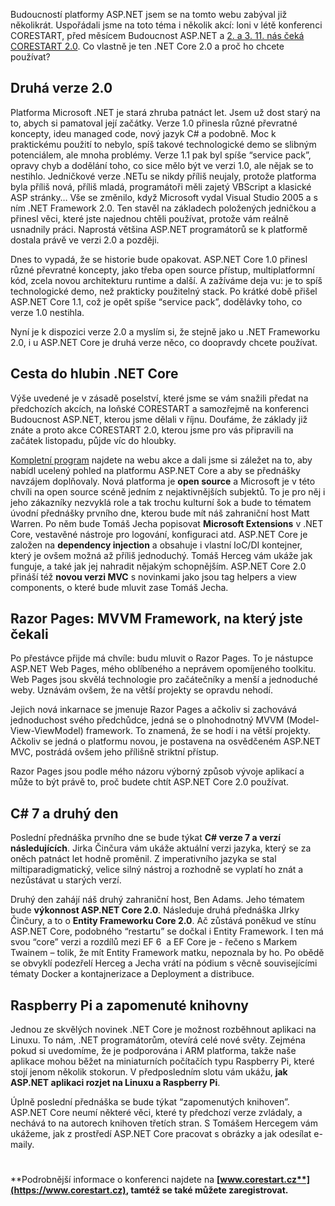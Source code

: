 <!-- dcterms:identifier = aspnetcz#5461 -->
<!-- dcterms:title = ASP.NET Core 2.0: platforma kterou chcete používat -->
<!-- dcterms:abstract = Budoucností platformy ASP.NET jsem se na tomto webu zabýval již několikrát. Uspořádali jsme na toto téma i několik akcí: loni v létě konferenci CORESTART, před měsícem Budoucnost ASP.NET a 2. a 3. 11. nás čeká CORESTART 2.0. Co vlastně je ten .NET Core 2.0 a proč ho chcete používat? -->
<!-- np9:categoryId = 6 -->
<!-- x4w:category = Akce a události -->
<!-- np9:authorId = 1 -->
<!-- np9:authorEmail = michal.valasek@altairis.cz -->
<!-- dcterms:creator = Michal Altair Valášek -->
<!-- dcterms:created = 2017-10-10T00:36:52.127+02:00 -->
<!-- dcterms:dateAccepted = 2017-10-10T00:00:00+02:00 -->
<!-- x4w:pictureWidth = 150 -->
<!-- x4w:pictureHeight = 150 -->
<!-- x4w:pictureUrl = /perex-pictures/20171010-asp-net-core-2-0-platforma-kterou-chcete-pouzivat.jpg -->

Budoucností platformy ASP.NET jsem se na tomto webu zabýval již několikrát. Uspořádali jsme na toto téma i několik akcí: loni v létě konferenci CORESTART, před měsícem Budoucnost ASP.NET a [2. a 3. 11. nás čeká CORESTART 2.0](https://www.corestart.cz/). Co vlastně je ten .NET Core 2.0 a proč ho chcete používat?

## Druhá verze 2.0

Platforma Microsoft .NET je stará zhruba patnáct let. Jsem už dost starý na to, abych si pamatoval její začátky. Verze 1.0 přinesla různé převratné koncepty, ideu managed code, nový jazyk C# a podobně. Moc k praktickému použití to nebylo, spíš takové technologické demo se slibným potenciálem, ale mnoha problémy. Verze 1.1 pak byl spíše “service pack”, opravy chyb a dodělání toho, co sice mělo být ve verzi 1.0, ale nějak se to nestihlo. Jedničkové verze .NETu se nikdy příliš neujaly, protože platforma byla příliš nová, příliš mladá, programátoři měli zajetý VBScript a klasické ASP stránky… Vše se změnilo, když Microsoft vydal Visual Studio 2005 a s ním .NET Framework 2.0. Ten stavěl na základech položených jedničkou a přinesl věci, které jste najednou chtěli používat, protože vám reálně usnadnily práci. Naprostá většina ASP.NET programátorů se k platformě dostala právě ve verzi 2.0 a později.

Dnes to vypadá, že se historie bude opakovat. ASP.NET Core 1.0 přinesl různé převratné koncepty, jako třeba open source přístup, multiplatformní kód, zcela novou architekturu runtime a další. A zažíváme deja vu: je to spíš technologické demo, než prakticky použitelný stack. Po krátké době přišel ASP.NET Core 1.1, což je opět spíše “service pack”, dodělávky toho, co verze 1.0 nestihla.

Nyní je k dispozici verze 2.0 a myslím si, že stejně jako u .NET Frameworku 2.0, i u ASP.NET Core je druhá verze něco, co doopravdy chcete používat.

## Cesta do hlubin .NET Core

Výše uvedené je v zásadě poselství, které jsme se vám snažili předat na předchozích akcích, na loňské CORESTART a samozřejmě na konferenci Budoucnost ASP.NET, kterou jsme dělali v říjnu. Doufáme, že základy již znáte a proto akce CORESTART 2.0, kterou jsme pro vás připravili na začátek listopadu, půjde víc do hloubky.

[Kompletní program](https://www.corestart.cz/#page-program) najdete na webu akce a dali jsme si záležet na to, aby nabídl ucelený pohled na platformu ASP.NET Core a aby se přednášky navzájem doplňovaly. Nová platforma je **open source** a Microsoft je v této chvíli na open source scéně jedním z nejaktivnějších subjektů. To je pro něj i jeho zákazníky nezvyklá role a tak trochu kulturní šok a bude to tématem úvodní přednášky prvního dne, kterou bude mít náš zahraniční host Matt Warren. Po něm bude Tomáš Jecha popisovat **Microsoft Extensions** v .NET Core, vestavěné nástroje pro logování, konfiguraci atd. ASP.NET Core je založen na **dependency injection** a obsahuje i vlastní IoC/DI kontejner, který je ovšem možná až příliš jednoduchý. Tomáš Herceg vám ukáže jak funguje, a také jak jej nahradit nějakým schopnějším. ASP.NET Core 2.0 přináší též **novou verzi MVC** s novinkami jako jsou tag helpers a view components, o které bude mluvit zase Tomáš Jecha.

## Razor Pages: MVVM Framework, na který jste čekali

Po přestávce přijde má chvíle: budu mluvit o Razor Pages. To je nástupce ASP.NET Web Pages, mého oblíbeného a neprávem opomíjeného toolkitu. Web Pages jsou skvělá technologie pro začátečníky a menší a jednoduché weby. Uznávám ovšem, že na větší projekty se opravdu nehodí.

Jejich nová inkarnace se jmenuje Razor Pages a ačkoliv si zachovává jednoduchost svého předchůdce, jedná se o plnohodnotný MVVM (Model-View-ViewModel) framework. To znamená, že se hodí i na větší projekty. Ačkoliv se jedná o platformu novou, je postavena na osvědčeném ASP.NET MVC, postrádá ovšem jeho přílišně striktní přístup.

Razor Pages jsou podle mého názoru výborný způsob vývoje aplikací a může to být právě to, proč budete chtít ASP.NET Core 2.0 používat.

## C# 7 a druhý den

Poslední přednáška prvního dne se bude týkat **C# verze 7 a verzí následujících**. Jirka Činčura vám ukáže aktuální verzi jazyka, který se za oněch patnáct let hodně proměnil. Z imperativního jazyka se stal miltiparadigmatický, velice silný nástroj a rozhodně se vyplatí ho znát a nezůstávat u starých verzí.

Druhý den zahájí náš druhý zahraniční host, Ben Adams. Jeho tématem bude **výkonnost ASP.NET Core 2.0**. Následuje druhá přednáška JIrky Činčury, a to o **Entity Frameworku Core 2.0**. Ač zůstává poněkud ve stínu ASP.NET Core, podobného “restartu” se dočkal i Entity Framework. I ten má svou “core” verzi a rozdílů mezi EF 6  a EF Core je - řečeno s Markem Twainem – tolik, že mít Entity Framework matku, nepoznala by ho. Po obědě se obvyklí podezřelí Herceg a Jecha vrátí na pódium s věcně souvisejícími tématy Docker a kontajnerizace a Deployment a distribuce.

## Raspberry Pi a zapomenuté knihovny

Jednou ze skvělých novinek .NET Core je možnost rozběhnout aplikaci na Linuxu. To nám, .NET programátorům, otevírá celé nové světy. Zejména pokud si uvedomíme, že je podporována i ARM platforma, takže naše aplikace mohou běžet na miniaturních počítačích typu Raspberry Pi, které stojí jenom několik stokorun. V předposledním slotu vám ukážu, **jak ASP.NET aplikaci rozjet na Linuxu a Raspberry Pi**.

Úplně poslední přednáška se bude týkat “zapomenutých knihoven”. ASP.NET Core neumí některé věci, které ty předchozí verze zvládaly, a nechává to na autorech knihoven třetích stran. S Tomášem Hercegem vám ukážeme, jak z prostředí ASP.NET Core pracovat s obrázky a jak odesílat e-maily.

#

**Podrobnější informace o konferenci najdete na **[**www.corestart.cz**](https://www.corestart.cz)**, tamtéž se také můžete zaregistrovat.**